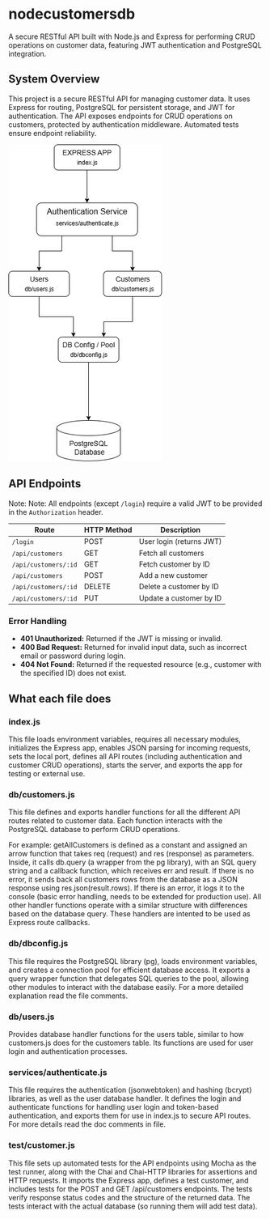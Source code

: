 # nodecustomersdb
A secure RESTful API built with Node.js and Express for performing CRUD operations on customer data, featuring JWT authentication and PostgreSQL integration.

## System Overview
This project is a secure RESTful API for managing customer data. It uses Express for routing, PostgreSQL for persistent storage, and JWT for authentication. The API exposes endpoints for CRUD operations on customers, protected by authentication middleware. Automated tests ensure endpoint reliability.

![System Architecture](app-flow-diagram.png)

## API Endpoints
Note: Note: All endpoints (except `/login`) require a valid JWT to be provided in the `Authorization` header.

| Route                | HTTP Method | Description              |
|----------------------|-------------|--------------------------|
| `/login`             | POST        | User login (returns JWT) |
| `/api/customers`     | GET         | Fetch all customers      |
| `/api/customers/:id` | GET         | Fetch customer by ID     |
| `/api/customers`     | POST        | Add a new customer       |
| `/api/customers/:id` | DELETE      | Delete a customer by ID  |
| `/api/customers/:id` | PUT         | Update a customer by ID  |

### Error Handling
- **401 Unauthorized:** Returned if the JWT is missing or invalid.
- **400 Bad Request:** Returned for invalid input data, such as incorrect email or password during login.
- **404 Not Found:** Returned if the requested resource (e.g., customer with the specified ID) does not exist.

## What each file does
### index.js
This file loads environment variables, requires all necessary modules, initializes the Express app, enables JSON parsing for incoming requests, sets the local port, defines all API routes (including authentication and customer CRUD operations), starts the server, and exports the app for testing or external use.

### db/customers.js
This file defines and exports handler functions for all the different API routes related to customer data. Each function interacts with the PostgreSQL database to perform CRUD operations.

For example: getAllCustomers is defined as a constant and assigned an arrow function that takes req (request) and res (response) as parameters. Inside, it calls db.query (a wrapper from the pg library), with an SQL query string and a callback function, which receives err and result. If there is no error, it sends back all customers rows from the database as a JSON response using res.json(result.rows). If there is an error, it logs it to the console (basic error handling, needs to be extended for production use).
All other handler functions operate with a similar structure with differences based on the database query.
These handlers are intented to be used as Express route callbacks.

### db/dbconfig.js
This file requires the PostgreSQL library (pg), loads environment variables, and creates a connection pool for efficient database access. It exports a query wrapper function that delegates SQL queries to the pool, allowing other modules to interact with the database easily. For a more detailed explanation read the file comments.

### db/users.js
Provides database handler functions for the users table, similar to how customers.js does for the customers table. Its functions are used for user login and authentication processes.

### services/authenticate.js
This file requires the authentication (jsonwebtoken) and hashing (bcrypt) libraries, as well as the user database handler. It defines the login and authenticate functions for handling user login and token-based authentication, and exports them for use in index.js to secure API routes. For more details read the doc comments in file.

### test/customer.js
This file sets up automated tests for the API endpoints using Mocha as the test runner, along with the Chai and Chai-HTTP libraries for assertions and HTTP requests. It imports the Express app, defines a test customer, and includes tests for the POST and GET /api/customers endpoints. The tests verify response status codes and the structure of the returned data. The tests interact with the actual database (so running them will add test data).